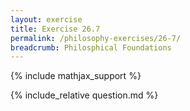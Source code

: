 ```yaml
---
layout: exercise
title: Exercise 26.7
permalink: /philosophy-exercises/26-7/
breadcrumb: Philosphical Foundations
---
```


{% include mathjax_support %}

<div><i class="arrow-up" data-chapter="philosophy-exercises" data-exercise="ex_7" data-rating="0"></i></div>
{% include_relative question.md %}
